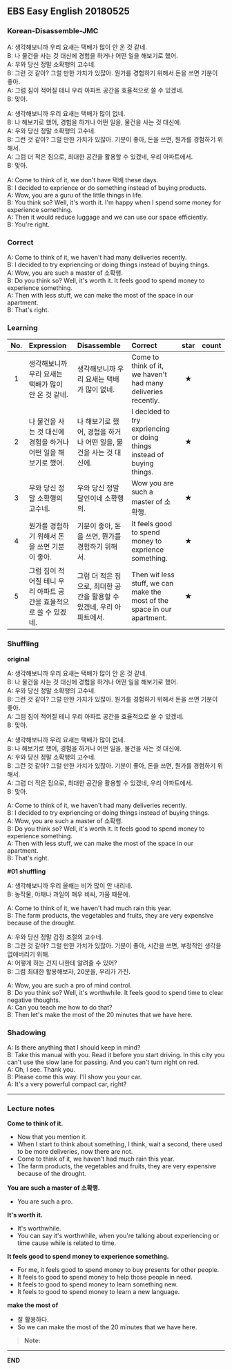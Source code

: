 ## EBS Easy English 20180525

### Korean-Disassemble-JMC

A: 생각해보니까 우리 요새는 택배가 많이 안 온 것 같네.  
B: 나 물건을 사는 것 대신에 경험을 하거나 어떤 일을 해보기로 했어.  
A: 우와 당신 정말 소확행의 고수네.  
B: 그런 것 같아? 그럴 만한 가치가 있잖아. 뭔가를 경험하기 위해서 돈을 쓰면 기분이 좋아.  
A: 그럼 짐이 적어질 테니 우리 아파트 공간을 효율적으로 쓸 수 있겠네.  
B: 맞아.  

A: 생각해보니까 우리 요새는 택배가 많이 없네.  
B: 나 해보기로 했어, 경험을 하거나 어떤 일을, 물건을 사는 것 대신에.  
A: 우와 당신 정말 소확행의 고수네.  
B: 그런 것 같아? 그럴 만한 가치가 있잖아. 기분이 좋아, 돈을 쓰면, 뭔가를 경험하기 위해서.  
A: 그럼 더 적은 짐으로, 최대한 공간을 활용할 수 있겠네, 우리 아파트에서.  
B: 맞아.    

A: Come to think of it, we don't have 택배 these days.  
B: I decided to exprience or do something instead of buying products.  
A: Wow, you are a guru of the little things in life.  
B: You think so? Well, it's worth it. I'm happy when I spend some money for experience something.  
A: Then it would reduce luggage and we can use our space efficiently.  
B: You're right.

### Correct

A: Come to think of it, we haven't had many deliveries recently.  
B: I decided to try expriencing or doing things instead of buying things.  
A: Wow, you are such a master of 소확행.  
B: Do you think so? Well, it's worth it. It feels good to spend money to experience something.  
A: Then with less stuff, we can make the most of the space in our apartment.  
B: That's right.

### Learning

| No. | Expression | Disassemble | Correct | star | count |
| :---: | :--- | :--- | :--- | :---: | :---: |
| 1 | 생각해보니까 우리 요새는 택배가 많이 안 온 것 같네. | 생각해보니까 우리 요새는 택배가 많이 없네. | Come to think of it, we haven't had many deliveries recently. | ★ |
| 2 | 나 물건을 사는 것 대신에 경험을 하거나 어떤 일을 해보기로 했어. | 나 해보기로 했어, 경험을 하거나 어떤 일을, 물건을 사는 것 대신에. | I decided to try expriencing or doing things instead of buying things. | ★ |
| 3 | 우와 당신 정말 소확행의 고수네. | 우와 당신 정말 달인이네 소확행의. | Wow you are such a master of 소확행. | ★ |
| 4 | 뭔가를 경험하기 위해서 돈을 쓰면 기분이 좋아. | 기분이 좋아, 돈을 쓰면, 뭔가를 경험하기 위해서. | It feels good to spend money to exprience something. | ★ |
| 5 | 그럼 짐이 적어질 테니 우리 아파트 공간을 효율적으로 쓸 수 있겠네. | 그럼 더 적은 짐으로, 최대한 공간을 활용할 수 있겠네, 우리 아파트에서. | Then wit less stuff, we can make the most of the space in our apartment. | ★ |

### Shuffling

**original**

A: 생각해보니까 우리 요새는 택배가 많이 안 온 것 같네.  
B: 나 물건을 사는 것 대신에 경험을 하거나 어떤 일을 해보기로 했어.  
A: 우와 당신 정말 소확행의 고수네.  
B: 그런 것 같아? 그럴 만한 가치가 있잖아. 뭔가를 경험하기 위해서 돈을 쓰면 기분이 좋아.  
A: 그럼 짐이 적어질 테니 우리 아파트 공간을 효율적으로 쓸 수 있겠네.  
B: 맞아.  

A: 생각해보니까 우리 요새는 택배가 많이 없네.  
B: 나 해보기로 했어, 경험을 하거나 어떤 일을, 물건을 사는 것 대신에.  
A: 우와 당신 정말 소확행의 고수네.  
B: 그런 것 같아? 그럴 만한 가치가 있잖아. 기분이 좋아, 돈을 쓰면, 뭔가를 경험하기 위해서.  
A: 그럼 더 적은 짐으로, 최대한 공간을 활용할 수 있겠네, 우리 아파트에서.  
B: 맞아.    

A: Come to think of it, we haven't had many deliveries recently.  
B: I decided to try expriencing or doing things instead of buying things.  
A: Wow, you are such a master of 소확행.  
B: Do you think so? Well, it's worth it. It feels good to spend money to experience something.  
A: Then with less stuff, we can make the most of the space in our apartment.  
B: That's right.

**#01 shuffling**

A: 생각해보니까 우리 올해는 비가 많이 안 내리네.  
B: 농작물, 야채나 과일이 매우 비싸, 가뭄 때문에.  

A: Come to think of it, we haven't had much rain this year.  
B: The farm products, the vegetables and fruits, they are very expensive because of the drought.  

A: 우와 당신 정말 감정 조절의 고수네.  
B: 그런 것 같아? 그럴 만한 가치가 있잖아. 기분이 좋아, 시간을 쓰면, 부정적인 생각을 없애버리기 위해.  
A: 어떻게 하는 건지 나한테 알려줄 수 있어?  
B: 그럼 최대한 활용해보자, 20분을, 우리가 가진.

A: Wow, you are such a pro of mind control.  
B: Do you think so? Well, it's worthwhile. It feels good to spend time to clear negative thoughts.  
A: Can you teach me how to do that?  
B: Then let's make the most of the 20 minutes that we have here.

### Shadowing

A: Is there anything that I should keep in mind?  
B: Take this manual with you. Read it before you start driving. In this city you can't use the slow lane for passing. And you can't turn right on red.  
A: Oh, I see. Thank you.  
B: Please come this way. I'll show you your car.  
A: It's a very powerful compact car, right?  


---

### Lecture notes

**Come to think of it.**

+ Now that you mention it.
+ When I start to think about something, I think, wait a second, there used to be more deliveries, now there are not.
+ Come to think of it, we haven't had much rain this year.
+ The farm products, the vegetables and fruits, they are very expensive because of the drought.

**You are such a master of 소확행.**

+ You are such a pro.

**It's worth it.**

+ It's worthwhile.
+ You can say it's worthwhile, when you're talking about experiencing or time cause while is related to time.

**It feels good to spend money to experience something.**

+ For me, it feels good to spend money to buy presents for other people.
+ It feels to good to spend money to help those people in need.
+ It feels to good to spend money to learn something new.
+ It feels to good to spend money to learn a new language.

**make the most of**

+ 잘 활용하다.
+ So we can make the most of the 20 minutes that we have here.

> **Note:**


---

**END**
